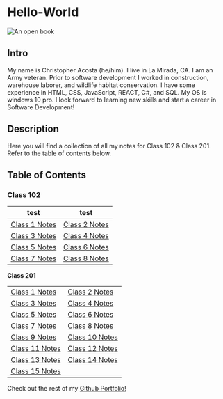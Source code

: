 # Hello-World

![An open book](https://encrypted-tbn0.gstatic.com/images?q=tbn:ANd9GcT9kC8CZPVe4vx-3W7NiBrrgYtYqjegRyy99Q&usqp=CAU)

## Intro

My name is Christopher Acosta (he/him). I live in La Mirada, CA. I am an Army veteran. Prior to software development I worked in construction, warehouse laborer, and wildlife habitat conservation. I have some experience in HTML, CSS, JavaScript, REACT, C#, and SQL. My OS is windows 10 pro. I look forward to learning new skills and start a career in Software Development!

## Description

Here you will find a collection of all my notes for Class 102 & Class 201. Refer to the table of contents below.

## Table of Contents

### Class 102

|     test     |    test      |
|--------------|--------------|
| [Class 1 Notes](https://cacosta12345.github.io/hello-world/102-notes/class1notes) | [Class 2 Notes](https://cacosta12345.github.io/hello-world/102-notes/class2notes) |
| [Class 3 Notes](https://cacosta12345.github.io/hello-world/102-notes/class3notes) | [Class 4 Notes](example.com) |
| [Class 5 Notes](example.com) | [Class 6 Notes](example.com) |
| [Class 7 Notes](example.com) | [Class 8 Notes](example.com) |

**Class 201**

|  |  |
|-------|-------|
| [Class 1 Notes](example.com) | [Class 2 Notes](example.com) |
| [Class 3 Notes](example.com) | [Class 4 Notes](example.com) |
| [Class 5 Notes](example.com) | [Class 6 Notes](example.com) |
| [Class 7 Notes](example.com) | [Class 8 Notes](example.com)|
| [Class 9 Notes](example.com) | [Class 10 Notes](example.com)|
| [Class 11 Notes](example.com) | [Class 12 Notes](example.com) |
| [Class 13 Notes](example.com) | [Class 14 Notes](example.com) |
| [Class 15 Notes](example.com) |  

Check out the rest of my [Github Portfolio!](https://github.com/cacosta12345)